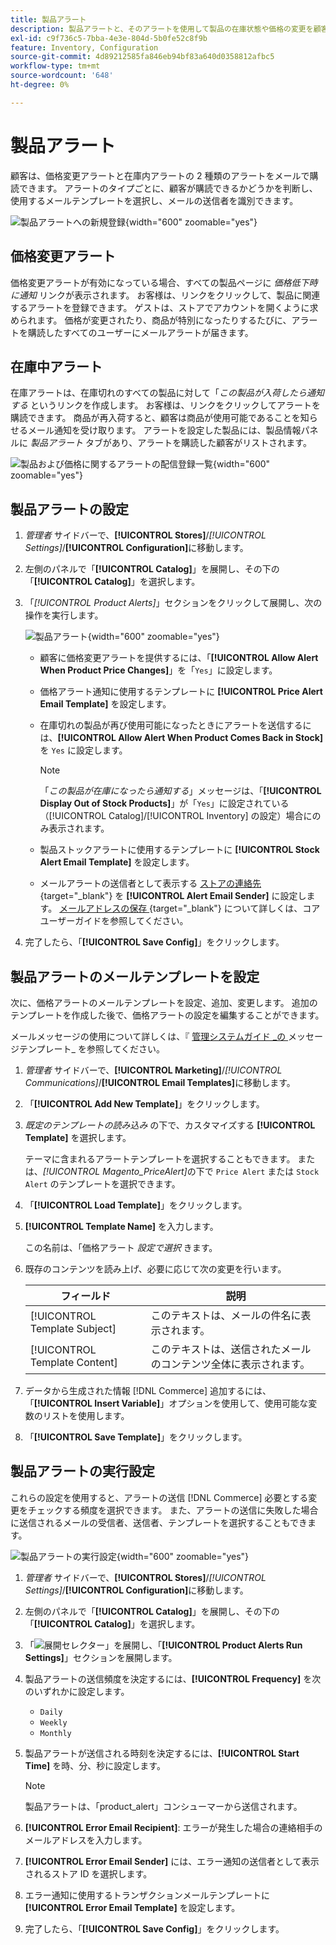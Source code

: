 ```yaml
---
title: 製品アラート
description: 製品アラートと、そのアラートを使用して製品の在庫状態や価格の変更を顧客に通知する方法について説明します。
exl-id: c9f736c5-7bba-4e3e-804d-5b0fe52c8f9b
feature: Inventory, Configuration
source-git-commit: 4d89212585fa846eb94bf83a640d0358812afbc5
workflow-type: tm+mt
source-wordcount: '648'
ht-degree: 0%

---
```


# 製品アラート

顧客は、価格変更アラートと在庫内アラートの 2 種類のアラートをメールで購読できます。 アラートのタイプごとに、顧客が購読できるかどうかを判断し、使用するメールテンプレートを選択し、メールの送信者を識別できます。

![ 製品アラートへの新規登録 ](assets/product-alert-setting.png){width="600" zoomable="yes"}

## 価格変更アラート

価格変更アラートが有効になっている場合、すべての製品ページに _価格低下時に通知_ リンクが表示されます。 お客様は、リンクをクリックして、製品に関連するアラートを登録できます。 ゲストは、ストアでアカウントを開くように求められます。 価格が変更されたり、商品が特別になったりするたびに、アラートを購読したすべてのユーザーにメールアラートが届きます。

## 在庫中アラート

在庫アラートは、在庫切れのすべての製品に対して「_この製品が入荷したら通知する_ というリンクを作成します。 お客様は、リンクをクリックしてアラートを購読できます。 商品が再入荷すると、顧客は商品が使用可能であることを知らせるメール通知を受け取ります。 アラートを設定した製品には、製品情報パネルに _製品アラート_ タブがあり、アラートを購読した顧客がリストされます。

![ 製品および価格に関するアラートの配信登録一覧 ](assets/inventory-product-alerts.png){width="600" zoomable="yes"}

## 製品アラートの設定

1. _管理者_ サイドバーで、**[!UICONTROL Stores]**/_[!UICONTROL Settings]_/**[!UICONTROL Configuration]**&#x200B;に移動します。

1. 左側のパネルで「**[!UICONTROL Catalog]**」を展開し、その下の「**[!UICONTROL Catalog]**」を選択します。

1. 「_[!UICONTROL Product Alerts]_」セクションをクリックして展開し、次の操作を実行します。

   ![ 製品アラート ](assets/config-catalog-product-alerts.png){width="600" zoomable="yes"}

   - 顧客に価格変更アラートを提供するには、「**[!UICONTROL Allow Alert When Product Price Changes]**」を「`Yes`」に設定します。

   - 価格アラート通知に使用するテンプレートに **[!UICONTROL Price Alert Email Template]** を設定します。

   - 在庫切れの製品が再び使用可能になったときにアラートを送信するには、**[!UICONTROL Allow Alert When Product Comes Back in Stock]** を `Yes` に設定します。

     >[!NOTE]
     >
     >「_この製品が在庫になったら通知する_」メッセージは、「**[!UICONTROL Display Out of Stock Products]**」が「`Yes`」に設定されている（[!UICONTROL Catalog]/[!UICONTROL Inventory] の設定）場合にのみ表示されます。

   - 製品ストックアラートに使用するテンプレートに **[!UICONTROL Stock Alert Email Template]** を設定します。

   - メールアラートの送信者として表示する [ ストアの連絡先 ](../getting-started/store-details.md#store-email-addresses){target="_blank"} を **[!UICONTROL Alert Email Sender]** に設定します。 [ メールアドレスの保存 ](../configuration-reference/general/store-email-addresses.md){target="_blank"} について詳しくは、コアユーザーガイドを参照してください。

1. 完了したら、「**[!UICONTROL Save Config]**」をクリックします。

## 製品アラートのメールテンプレートを設定

次に、価格アラートのメールテンプレートを設定、追加、変更します。 追加のテンプレートを作成した後で、価格アラートの設定を編集することができます。

メールメッセージの使用について詳しくは、『 [ 管理システムガイド _の ](../systems/email-template-custom.md#message-templates) メッセージテンプレート_ を参照してください。

1. _管理者_ サイドバーで、**[!UICONTROL Marketing]**/_[!UICONTROL Communications]_/**[!UICONTROL Email Templates]**&#x200B;に移動します。

1. 「**[!UICONTROL Add New Template]**」をクリックします。

1. _既定のテンプレートの読み込み_ の下で、カスタマイズする **[!UICONTROL Template]** を選択します。

   テーマに含まれるアラートテンプレートを選択することもできます。 または、_[!UICONTROL Magento_PriceAlert]_&#x200B;の下で `Price Alert` または `Stock Alert` のテンプレートを選択できます。

1. 「**[!UICONTROL Load Template]**」をクリックします。

1. **[!UICONTROL Template Name]** を入力します。

   この名前は、「価格アラート _設定で選択_ きます。

1. 既存のコンテンツを読み上げ、必要に応じて次の変更を行います。

   | フィールド | 説明 |
   | ----- | ----- |
   | [!UICONTROL Template Subject] | このテキストは、メールの件名に表示されます。 |
   | [!UICONTROL Template Content] | このテキストは、送信されたメールのコンテンツ全体に表示されます。 |

1. データから生成された情報 [!DNL Commerce] 追加するには、「**[!UICONTROL Insert Variable]**」オプションを使用して、使用可能な変数のリストを使用します。

1. 「**[!UICONTROL Save Template]**」をクリックします。

## 製品アラートの実行設定

これらの設定を使用すると、アラートの送信 [!DNL Commerce] 必要とする変更をチェックする頻度を選択できます。 また、アラートの送信に失敗した場合に送信されるメールの受信者、送信者、テンプレートを選択することもできます。

![ 製品アラートの実行設定 ](assets/config-catalog-product-alerts-run-settings.png){width="600" zoomable="yes"}

1. _管理者_ サイドバーで、**[!UICONTROL Stores]**/_[!UICONTROL Settings]_/**[!UICONTROL Configuration]**&#x200B;に移動します。

1. 左側のパネルで「**[!UICONTROL Catalog]**」を展開し、その下の「**[!UICONTROL Catalog]**」を選択します。

1. 「![ 展開セレクター ](../assets/icon-display-expand.png)」を展開し、「**[!UICONTROL Product Alerts Run Settings]**」セクションを展開します。

1. 製品アラートの送信頻度を決定するには、**[!UICONTROL Frequency]** を次のいずれかに設定します。

   - `Daily`
   - `Weekly`
   - `Monthly`

1. 製品アラートが送信される時刻を決定するには、**[!UICONTROL Start Time]** を時、分、秒に設定します。

   >[!NOTE]
   >
   >製品アラートは、「product_alert」コンシューマーから送信されます。

1. **[!UICONTROL Error Email Recipient]**: エラーが発生した場合の連絡相手のメールアドレスを入力します。

1. **[!UICONTROL Error Email Sender]** には、エラー通知の送信者として表示されるストア ID を選択します。

1. エラー通知に使用するトランザクションメールテンプレートに **[!UICONTROL Error Email Template]** を設定します。

1. 完了したら、「**[!UICONTROL Save Config]**」をクリックします。
